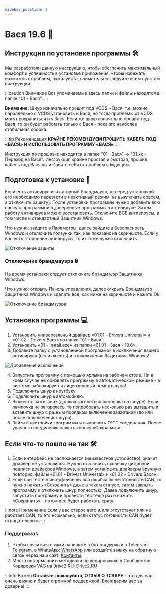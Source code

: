 ```yaml
---
sidebar_position: 1
---
```


# Вася 19.6 🚀

## Инструкция по установке программы 🛠️

Мы разработали данную инструкцию, чтобы обеспечить максимальный комфорт и успешность в установке приложения. Чтобы избежать возможных проблем, пожалуйста, внимательно следуйте всем пунктам инструкции.

:::caution Внимание
Все упоминаемые здесь папки и файлы находятся в папке "01 - Вася".
:::

**Внимание:** Шнур изначально прошит под VCDS + Вася, т.е. можно параллельно с VCDS установить и Вася, но тогда проблемы от VCDS могут сохраниться и у Вася. Если же шнур изначально прошит под Вася, то он будет работать только с Вася - пока это наиболее стабильная сборка.

:::tip Рекомендация
**КРАЙНЕ РЕКОМЕНДУЕМ ПРОШИТЬ КАБЕЛЬ ПОД «ВАСЯ» И ИСПОЛЬЗОВАТЬ ПРОГРАММУ «ВАСЯ».**
:::

Инструкция по прошивке находится в папке "01 - Вася" -> "01.xx - Переход на Вася". Инструкция крайне простая и быстрая, прошив кабель под Вася вы избавите себя от проблем в будущем.

## Подготовка к установке 🔧

Если есть антивирус или активный брандмауэр, то перед установкой его необходимо перевести в неактивный режим (не выключать совсем, а отключить защиту). После установки программы нужно добавить всю папку с программой в доверенные программы в антивирусе. Затем работу антивируса можно восстановить. Отключите ВСЕ антивирусы, в том числе и стандартный Защитник Windows.

Что нужно: зайдите в Параметры, далее зайдите в Безопасность Windows и отключите ползунки так, как показано на скриншоте. Если у вас есть сторонние антивирусы, то их тоже нужно отключить.

![Отключение защиты](https://via.placeholder.com/800x400.png?text=Отключение+защиты)

### Отключение брандмауэра 🔒

На время установки следует отключить брандмауэр Защитника Windows.

Что нужно: открыть Панель управления, далее открыть Брандмауэр Защитника Windows и сделать все, как ниже на скриншоте и нажать Ok.

![Отключение брандмауэра](https://via.placeholder.com/800x400.png?text=Отключение+брандмауэра)

## Установка программы 💻

1. Установить универсальный драйвер «01.01 - Drivers Universal» и «01.02 - Drivers Вася» из папки "01 - Вася".
2. Установить «01 - Install.exe» из папки «01.01 - Вася - 19.6».
3. Добавьте папку с установленной программой в исключения вашего антивируса (если он есть) и в исключения Защитника Windows!

![Добавление исключений](https://via.placeholder.com/800x400.png?text=Добавление+исключений)

4. Запустить программу с помощью ярлыка на рабочем столе. Ни в коем случае не обновлять программу в автоматическом режиме - в системе заблокируется лицензионный номер шнура!
5. Подключить шнур к ноутбуку.
6. Подключить шнур к автомобилю.
7. Включить зажигание (должна загореться лампочка на шнуре). Если лампочка не загорелась, то попробовать несколько раз вытащить и вставить шнур с разным порядком включения зажигания (до или после подключения шнура).
8. Зайти в настройки программы и выполнить TECT соединения. После удачного соединения нажать кнопку «Сохранить».

## Если что-то пошло не так 🛠️

1. Если интерфейс не распознается (неизвестное устройство), значит драйвер не установился. Нужно отключить проверку цифровой подписи драйверов Windows, а затем установить драйверы вручную повторно: файлы «01.01 - Drivers Universal» и «01.02 - Drivers Вася».
2. Если при тесте в интерфейсе вышла ошибка по неготовности CAN, то нужно нажать «Сохранить» даже в таком статусе, затем закрыть программу и отключить шнур полностью. Далее подключить шнур, запустить программу и провести тест еще раз и нажать «Сохранить» - потом все будет работать сразу.

:::note Примечание
Если у вас старое авто и/или отсутствует или не работает CAN, то это нормально, если статус готовности CAN будет отрицательным.
:::

### Поддержка 📞

1. Чтобы связаться с нами напишите в бот поддержки в Telegram: [Telegram](https://смартдиагподдержка.рф/telegram), в WhatsApp: [WhatsApp](https://смартдиаг-поддержка.рф/whatsApp) или создайте заявку на обратную связь через наш сайт: [Контакты](https://смартдиаг.рф/contact).
2. Много информации и методички по кодированию в Сообществе Кодировки VAG на Drive2.RU: [Drive2.RU](https://www.drive2.ru/communities/3868)

:::info Важно
**Оставьте, пожалуйста, ОТЗЫВ О ТОВАРЕ** - это для нас очень важно и будет огромной поддержкой. Благодарим вас за доверие!
:::
